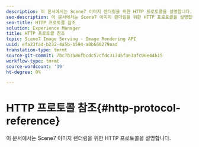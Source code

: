 ```yaml
---
description: 이 문서에서는 Scene7 이미지 렌더링을 위한 HTTP 프로토콜을 설명합니다.
seo-description: 이 문서에서는 Scene7 이미지 렌더링을 위한 HTTP 프로토콜을 설명합니다.
seo-title: HTTP 프로토콜 참조
solution: Experience Manager
title: HTTP 프로토콜 참조
topic: Scene7 Image Serving - Image Rendering API
uuid: efa23fad-b232-4a5b-b594-a0b668279aad
translation-type: tm+mt
source-git-commit: 7bc7b3a86fbcdc57cfdc31745fae3afc06e44b15
workflow-type: tm+mt
source-wordcount: '39'
ht-degree: 0%

---
```



# HTTP 프로토콜 참조{#http-protocol-reference}

이 문서에서는 Scene7 이미지 렌더링을 위한 HTTP 프로토콜을 설명합니다.

